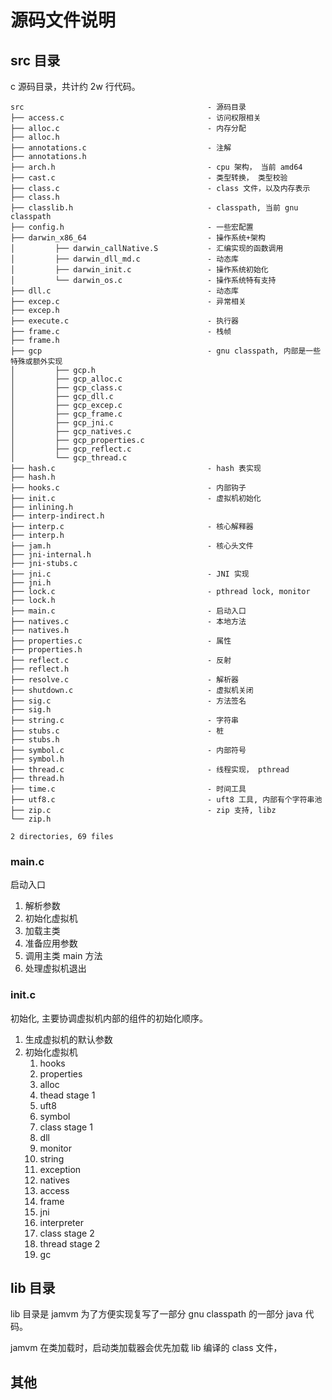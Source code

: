 # 源码文件说明

## src 目录

c 源码目录，共计约 2w 行代码。

```properties
src                                         - 源码目录
├── access.c                                - 访问权限相关
├── alloc.c                                 - 内存分配
├── alloc.h
├── annotations.c                           - 注解
├── annotations.h
├── arch.h                                  - cpu 架构， 当前 amd64
├── cast.c                                  - 类型转换， 类型校验
├── class.c                                 - class 文件，以及内存表示
├── class.h
├── classlib.h                              - classpath, 当前 gnu classpath
├── config.h                                - 一些宏配置
├── darwin_x86_64                           - 操作系统+架构
│         ├── darwin_callNative.S           - 汇编实现的函数调用
│         ├── darwin_dll_md.c               - 动态库
│         ├── darwin_init.c                 - 操作系统初始化
│         └── darwin_os.c                   - 操作系统特有支持
├── dll.c                                   - 动态库
├── excep.c                                 - 异常相关
├── excep.h
├── execute.c                               - 执行器
├── frame.c                                 - 栈帧
├── frame.h
├── gcp                                     - gnu classpath, 内部是一些特殊或额外实现
│         ├── gcp.h                         
│         ├── gcp_alloc.c                   
│         ├── gcp_class.c
│         ├── gcp_dll.c
│         ├── gcp_excep.c
│         ├── gcp_frame.c
│         ├── gcp_jni.c
│         ├── gcp_natives.c
│         ├── gcp_properties.c
│         ├── gcp_reflect.c
│         └── gcp_thread.c
├── hash.c                                  - hash 表实现
├── hash.h
├── hooks.c                                 - 内部钩子
├── init.c                                  - 虚拟机初始化
├── inlining.h                              
├── interp-indirect.h                       
├── interp.c                                - 核心解释器
├── interp.h
├── jam.h                                   - 核心头文件
├── jni-internal.h
├── jni-stubs.c
├── jni.c                                   - JNI 实现
├── jni.h
├── lock.c                                  - pthread lock, monitor 
├── lock.h
├── main.c                                  - 启动入口
├── natives.c                               - 本地方法
├── natives.h
├── properties.c                            - 属性
├── properties.h
├── reflect.c                               - 反射
├── reflect.h
├── resolve.c                               - 解析器
├── shutdown.c                              - 虚拟机关闭
├── sig.c                                   - 方法签名
├── sig.h
├── string.c                                - 字符串
├── stubs.c                                 - 桩
├── stubs.h
├── symbol.c                                - 内部符号
├── symbol.h
├── thread.c                                - 线程实现， pthread
├── thread.h
├── time.c                                  - 时间工具
├── utf8.c                                  - uft8 工具, 内部有个字符串池
├── zip.c                                   - zip 支持, libz
└── zip.h

2 directories, 69 files

```

### main.c

启动入口

1. 解析参数
2. 初始化虚拟机
3. 加载主类
4. 准备应用参数
5. 调用主类 main 方法
6. 处理虚拟机退出

### init.c

初始化, 主要协调虚拟机内部的组件的初始化顺序。

1. 生成虚拟机的默认参数
2. 初始化虚拟机
   1. hooks
   2. properties
   3. alloc
   4. thead stage 1
   5. uft8
   6. symbol
   7. class stage 1
   8. dll
   9. monitor
   10. string
   11. exception
   12. natives
   13. access
   14. frame
   15. jni
   16. interpreter
   17. class stage 2
   18. thread stage 2
   19. gc

## lib 目录

lib 目录是 jamvm 为了方便实现复写了一部分 gnu classpath 的一部分 java 代码。

jamvm 在类加载时，启动类加载器会优先加载 lib 编译的 class 文件，

## 其他